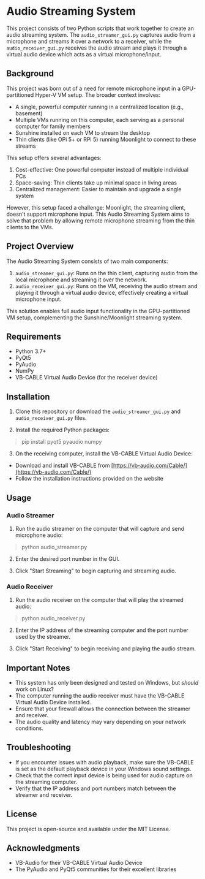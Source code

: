 # Audio Streaming System

This project consists of two Python scripts that work together to create an audio streaming system. The `audio_streamer_gui.py` captures audio from a microphone and streams it over a network to a receiver, while the `audio_receiver_gui.py` receives the audio stream and plays it through a virtual audio device which acts as a virtual microphone/input.

## Background

This project was born out of a need for remote microphone input in a GPU-partitioned Hyper-V VM setup. The broader context involves:

- A single, powerful computer running in a centralized location (e.g., basement)
- Multiple VMs running on this computer, each serving as a personal computer for family members
- Sunshine installed on each VM to stream the desktop
- Thin clients (like OPi 5+ or RPi 5) running Moonlight to connect to these streams

This setup offers several advantages:
1. Cost-effective: One powerful computer instead of multiple individual PCs
2. Space-saving: Thin clients take up minimal space in living areas
3. Centralized management: Easier to maintain and upgrade a single system

However, this setup faced a challenge: Moonlight, the streaming client, doesn't support microphone input. This Audio Streaming System aims to solve that problem by allowing remote microphone streaming from the thin clients to the VMs.

## Project Overview

The Audio Streaming System consists of two main components:

1. `audio_streamer_gui.py`: Runs on the thin client, capturing audio from the local microphone and streaming it over the network.
2. `audio_receiver_gui.py`: Runs on the VM, receiving the audio stream and playing it through a virtual audio device, effectively creating a virtual microphone input.

This solution enables full audio input functionality in the GPU-partitioned VM setup, complementing the Sunshine/Moonlight streaming system.

## Requirements

- Python 3.7+
- PyQt5
- PyAudio
- NumPy
- VB-CABLE Virtual Audio Device (for the receiver device)

## Installation

1. Clone this repository or download the `audio_streamer_gui.py` and `audio_receiver_gui.py` files.

2. Install the required Python packages:

> pip install pyqt5 pyaudio numpy

3. On the receiving computer, install the VB-CABLE Virtual Audio Device:
- Download and install VB-CABLE from [https://vb-audio.com/Cable/](https://vb-audio.com/Cable/)
- Follow the installation instructions provided on the website

## Usage

### Audio Streamer

1. Run the audio streamer on the computer that will capture and send microphone audio:

> python audio_streamer.py

2. Enter the desired port number in the GUI.

3. Click "Start Streaming" to begin capturing and streaming audio.

### Audio Receiver

1. Run the audio receiver on the computer that will play the streamed audio:

> python audio_receiver.py

2. Enter the IP address of the streaming computer and the port number used by the streamer.

3. Click "Start Receiving" to begin receiving and playing the audio stream.

## Important Notes

- This system has only been designed and tested on Windows, but *should* work on Linux?
- The computer running the audio receiver must have the VB-CABLE Virtual Audio Device installed.
- Ensure that your firewall allows the connection between the streamer and receiver.
- The audio quality and latency may vary depending on your network conditions.

## Troubleshooting

- If you encounter issues with audio playback, make sure the VB-CABLE is set as the default playback device in your Windows sound settings.
- Check that the correct input device is being used for audio capture on the streaming computer.
- Verify that the IP address and port numbers match between the streamer and receiver.

## License

This project is open-source and available under the MIT License.

## Acknowledgments

- VB-Audio for their VB-CABLE Virtual Audio Device
- The PyAudio and PyQt5 communities for their excellent libraries
